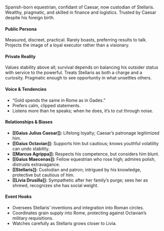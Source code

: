 Spanish-born equestrian, confidant of Caesar, now custodian of Stellaris. Wealthy, pragmatic, and skilled in finance and logistics. Trusted by Caesar despite his foreign birth.

#### Public Persona

Measured, discreet, practical. Rarely boasts, preferring results to talk. Projects the image of a loyal executor rather than a visionary.

#### Private Reality

Values stability above all; survival depends on balancing his outsider status with service to the powerful. Treats Stellaris as both a charge and a curiosity. Pragmatic enough to see opportunity in what unsettles others.

#### Voice & Tendencies

- “Gold spends the same in Rome as in Gades.”
- Prefers calm, clipped statements.
- Listens more than he speaks; when he does, it’s to cut through noise.

#### Relationships & Biases

- **[[Gaius Julius Caesar]]:** Lifelong loyalty; Caesar’s patronage legitimized him.
- **[[Gaius Octavian]]:** Supports him but cautious; knows youthful volatility can undo stability.
- **[[Marcus Agrippa]]:** Respects his competence, but considers him blunt.
- **[[Gaius Maecenas]]:** Fellow equestrian who rose high; admires polish, distrusts extravagance.
- **[[Stellaris]]:** Custodian and patron; intrigued by his knowledge, protective but cautious of him.
- **[[Livia Drusilla]]:** Sympathetic after her family’s purge; sees her as shrewd, recognizes she has social weight.

#### Event Hooks

- Oversees Stellaris’ inventions and integration into Roman circles.
- Coordinates grain supply into Rome, protecting against Octavian’s military requisitions.
- Watches carefully as Stellaris grows closer to Livia.